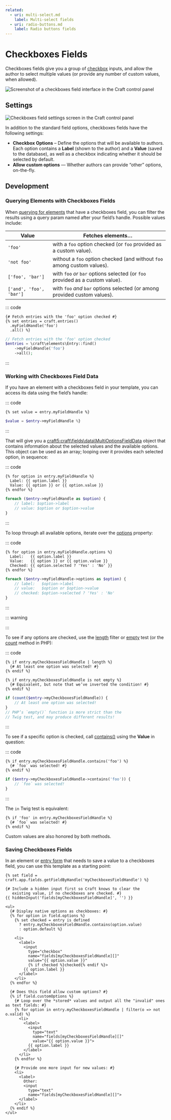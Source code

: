 ```yaml
---
related:
  - uri: multi-select.md
    label: Multi-select fields
  - uri: radio-buttons.md
    label: Radio buttons fields
---
```


# Checkboxes Fields

Checkboxes fields give you a group of [checkbox](https://developer.mozilla.org/en-US/docs/Web/HTML/Element/input/checkbox) inputs, and allow the author to select multiple values (or provide any number of custom values, when allowed).

<!-- more -->

![Screenshot of a checkboxes field interface in the Craft control panel](../../images/fields-checkboxes-ui.png)

## Settings

<BrowserShot
  url="https://my-craft-project.ddev.site/admin/settings/fields/new"
  :link="false"
  :max-height="500"
  caption="Adding a new checkboxes field via the control panel.">
<img src="../../images/fields-checkboxes-settings.png" alt="Checkboxes field settings screen in the Craft control panel">
</BrowserShot>

In addition to the standard field options, checkboxes fields have the following settings:

- **Checkbox Options** – Define the options that will be available to authors. Each option contains a **Label** (shown to the author) and a **Value** (saved to the database), as well as a checkbox indicating whether it should be selected by default.
- **Allow custom options** <Since ver="5.5.0" feature="Custom options" /> — Whether authors can provide “other” options, on-the-fly.

## Development

### Querying Elements with Checkboxes Fields

When [querying for elements](../../development/element-queries.md) that have a checkboxes field, you can filter the results using a query param named after your field’s handle. Possible values include:

| Value | Fetches elements…
| - | -
| `'foo'` | with a `foo` option checked (or `foo` provided as a custom value).
| `'not foo'` | without a `foo` option checked  (and without `foo` among custom values).
| `['foo', 'bar']` | with `foo` _or_ `bar` options selected (or `foo` provided as a custom value).
| `['and', 'foo', 'bar']` | with `foo` _and_ `bar` options selected (or among provided custom values).

::: code
```twig
{# Fetch entries with the 'foo' option checked #}
{% set entries = craft.entries()
  .myFieldHandle('foo')
  .all() %}
```
```php
// Fetch entries with the 'foo' option checked
$entries = \craft\elements\Entry::find()
    ->myFieldHandle('foo')
    ->all();
```
:::

### Working with Checkboxes Field Data

If you have an element with a checkboxes field in your template, you can access its data using the field’s handle:

::: code
```twig
{% set value = entry.myFieldHandle %}
```
```php
$value = $entry->myFieldHandle %}
```
:::

That will give you a <craft5:craft\fields\data\MultiOptionsFieldData> object that contains information about the selected values and the available options. This object can be used as an array; looping over it provides each selected option, in sequence:

::: code
```twig
{% for option in entry.myFieldHandle %}
  Label: {{ option.label }}
  Value: {{ option }} or {{ option.value }}
{% endfor %}
```
```php
foreach ($entry->myFieldHandle as $option) {
    // label: $option->label
    // value: $option or $option->value
}
```
:::

To loop through all available options, iterate over the [options](craft5:craft\fields\data\MultiOptionsFieldData::getOptions()) property:

::: code
```twig
{% for option in entry.myFieldHandle.options %}
  Label:   {{ option.label }}
  Value:   {{ option }} or {{ option.value }}
  Checked: {{ option.selected ? 'Yes' : 'No' }}
{% endfor %}
```
```php
foreach ($entry->myFieldHandle->options as $option) {
    // label:   $option->label
    // value:   $option or $option->value
    // checked: $option->selected ? 'Yes' : 'No'
}
```
:::

::: warning

:::

To see if any options are checked, use the [length](https://twig.symfony.com/doc/3.x/filters/length.html) filter or [empty](https://twig.symfony.com/doc/3.x/tests/empty.html) test (or the [count](https://www.php.net/manual/en/function.count.php) method in PHP):

::: code
```twig
{% if entry.myCheckboxesFieldHandle | length %}
  {# At least one option was selected! #}
{% endif %}

{% if entry.myCheckboxesFieldHandle is not empty %}
  {# Equivalent, but note that we’ve inverted the condition! #}
{% endif %}
```
```php
if (count($entry->myCheckboxesFieldHandle)) {
    // At least one option was selected!
}
// PHP’s `empty()` function is more strict than the
// Twig test, and may produce different results!
```
:::

To see if a specific option is checked, call [contains()](craft5:craft\fields\data\MultiOptionsFieldData::contains()) using the **Value** in question:

::: code
```twig
{% if entry.myCheckboxesFieldHandle.contains('foo') %}
  {# `foo` was selected! #}
{% endif %}
```
```php
if ($entry->myCheckboxesFieldHandle->contains('foo')) {
    // `foo` was selected!
}
```
:::

The `in` Twig test is equivalent:

```twig
{% if 'foo' in entry.myCheckboxesFieldHandle %}
  {# `foo` was selected! #}
{% endif %}
```

Custom values are also honored by both methods.

### Saving Checkboxes Fields

In an element or [entry form](kb:entry-form) that needs to save a value to a checkboxes field, you can use this template as a starting point:

```twig
{% set field = craft.app.fields.getFieldByHandle('myCheckboxesFieldHandle') %}

{# Include a hidden input first so Craft knows to clear the
   existing value, if no checkboxes are checked. #}
{{ hiddenInput('fields[myCheckboxesFieldHandle]', '') }}

<ul>
  {# Display native options as checkboxes: #}
  {% for option in field.options %}
    {% set checked = entry is defined
      ? entry.myCheckboxesFieldHandle.contains(option.value)
      : option.default %}

    <li>
      <label>
        <input
          type="checkbox"
          name="fields[myCheckboxesFieldHandle][]"
          value="{{ option.value }}"
          {% if checked %}checked{% endif %}>
        {{ option.label }}
      </label>
    </li>
  {% endfor %}

  {# Does this field allow custom options? #}
  {% if field.customOptions %}
    {# Loop over the *stored* values and output all the "invalid" ones as text fields: #}
    {% for option in entry.myCheckboxesFieldHandle | filter(o => not o.valid) %}
      <li>
        <label>
          <input
            type="text"
            name="fields[myCheckboxesFieldHandle][]"
            value="{{ option.value }}">
          {{ option.label }}
        </label>
      </li>
    {% endfor %}

    {# Provide one more input for new values: #}
    <li>
      <label>
        Other:
        <input
          type="text"
          name="fields[myCheckboxesFieldHandle][]">
      </label>
    </li>
  {% endif %}
</ul>
```
